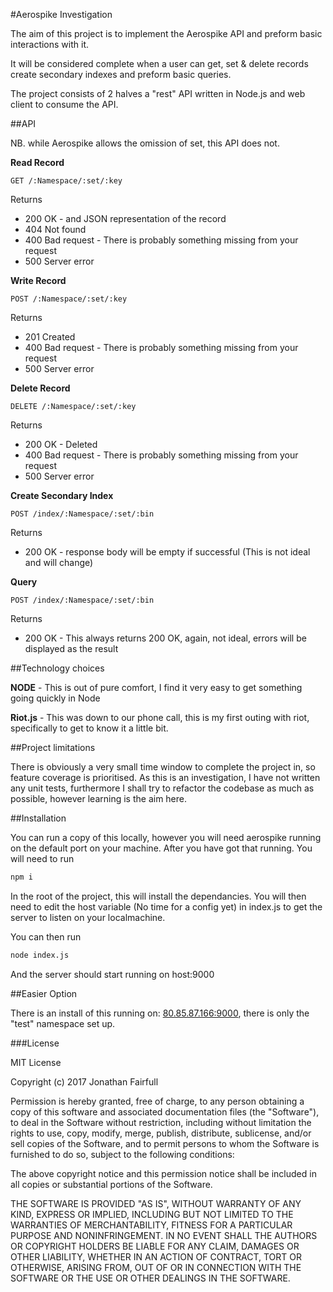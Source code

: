#Aerospike Investigation

The aim of this project is to implement the Aerospike API and preform
basic interactions with it.

It will be considered complete when a user can get, set & delete records
create secondary indexes and preform basic queries.

The project consists of 2 halves a "rest" API written in Node.js and web client to
consume the API.

##API

NB. while Aerospike allows the omission of set, this API does not.

**Read Record**

```GET /:Namespace/:set/:key```

Returns
  - 200 OK - and JSON representation of the record
  - 404 Not found
  - 400 Bad request - There is probably something missing from your request
  - 500 Server error

**Write Record**

```POST /:Namespace/:set/:key```

Returns
  - 201 Created 
  - 400 Bad request - There is probably something missing from your request 
  - 500 Server error
  
**Delete Record**

```DELETE /:Namespace/:set/:key```

Returns
  - 200 OK - Deleted 
  - 400 Bad request - There is probably something missing from your request 
  - 500 Server error
  
  
**Create Secondary Index**

```POST /index/:Namespace/:set/:bin```

Returns
  - 200 OK - response body will be empty if successful (This is not ideal and will change)
  
**Query**

```POST /index/:Namespace/:set/:bin```

Returns
  - 200 OK - This always returns 200 OK, again, not ideal, errors will be displayed as the result
  
   
##Technology choices

**NODE** - This is out of pure comfort, I find it very easy to get
something going quickly in Node

**Riot.js** - This was down to our phone call, this is my first outing
with riot, specifically to get to know it a little bit.


##Project limitations

There is obviously a very small time window to complete the project in,
so feature coverage is prioritised. As this is an investigation, I
have not written any unit tests, furthermore I shall try to refactor
the codebase as much as possible, however learning is the aim here. 


##Installation

You can run a copy of this locally, however you will need aerospike running on the default port on your machine. After you have got that running. You will need to run 
``` bash
npm i
```
In the root of the project, this will install the dependancies. You will then need to edit the host variable (No time for a config yet) in index.js to get the server to listen on your localmachine.

You can then run 
``` bash
node index.js
```
And the server should start running on host:9000

##Easier Option

There is an install of this running on: [80.85.87.166:9000](http://80.85.87.166:9000), there is only the "test" namespace set up. 

###License

MIT License

Copyright (c) 2017 Jonathan Fairfull

Permission is hereby granted, free of charge, to any person obtaining a copy
of this software and associated documentation files (the "Software"), to deal
in the Software without restriction, including without limitation the rights
to use, copy, modify, merge, publish, distribute, sublicense, and/or sell
copies of the Software, and to permit persons to whom the Software is
furnished to do so, subject to the following conditions:

The above copyright notice and this permission notice shall be included in all
copies or substantial portions of the Software.

THE SOFTWARE IS PROVIDED "AS IS", WITHOUT WARRANTY OF ANY KIND, EXPRESS OR
IMPLIED, INCLUDING BUT NOT LIMITED TO THE WARRANTIES OF MERCHANTABILITY,
FITNESS FOR A PARTICULAR PURPOSE AND NONINFRINGEMENT. IN NO EVENT SHALL THE
AUTHORS OR COPYRIGHT HOLDERS BE LIABLE FOR ANY CLAIM, DAMAGES OR OTHER
LIABILITY, WHETHER IN AN ACTION OF CONTRACT, TORT OR OTHERWISE, ARISING FROM,
OUT OF OR IN CONNECTION WITH THE SOFTWARE OR THE USE OR OTHER DEALINGS IN THE
SOFTWARE.
